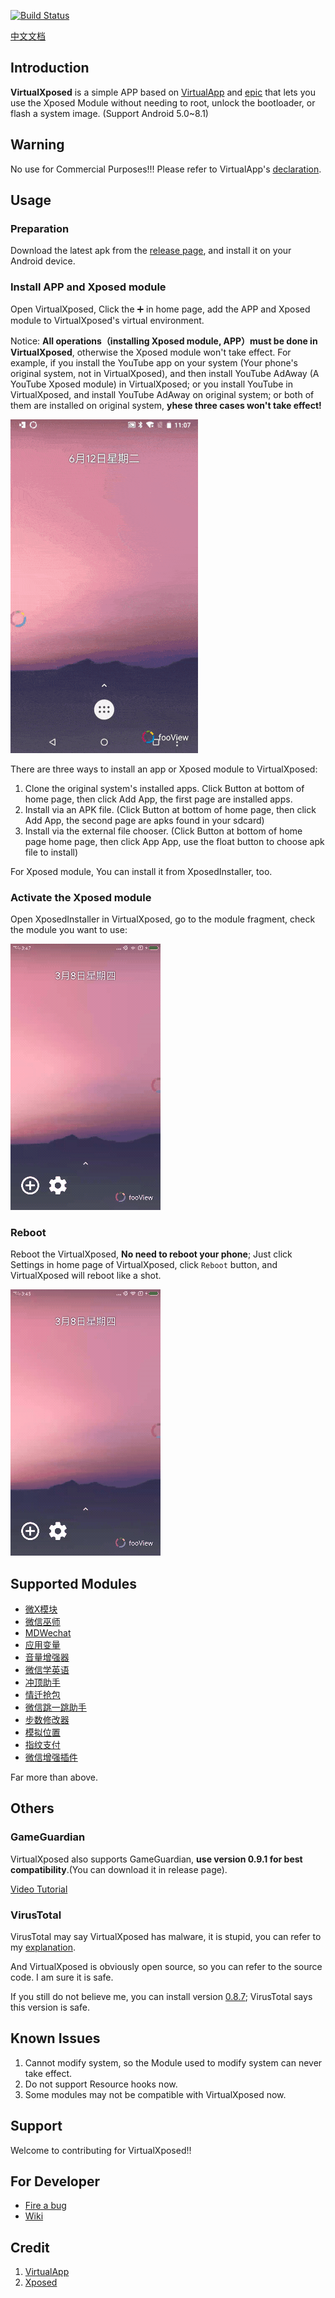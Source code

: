 [![Build Status](https://travis-ci.org/android-hacker/VirtualXposed.svg?branch=exposed)](https://travis-ci.org/android-hacker/VirtualXposed)

[中文文档](CHINESE.md "中文")

Introduction
------------
**VirtualXposed** is a simple APP based on [VirtualApp](https://github.com/asLody/VirtualApp) and [epic](https://github.com/tiann/epic) that lets you use the Xposed Module without needing to root, unlock the bootloader, or flash a system image. (Support Android 5.0~8.1)

Warning
-----------

No use for Commercial Purposes!!!  Please refer to VirtualApp's [declaration](https://github.com/asLody/VirtualApp).

Usage
-------

### Preparation

Download the latest apk from the [release page](https://github.com/android-hacker/VirtualXposed/releases), and install it on your Android device.

### Install APP and Xposed module

Open VirtualXposed, Click the ➕ in home page, add the APP and Xposed module to VirtualXposed's virtual environment.

Notice: **All operations（installing Xposed module, APP）must be done in VirtualXposed**, otherwise the Xposed module won't take effect. For example, if you install the YouTube app on your system (Your phone's original system, not in VirtualXposed), and then install YouTube AdAway (A YouTube Xposed module) in VirtualXposed; or you install YouTube in VirtualXposed, and install YouTube AdAway on original system; or both of them are installed on original system, **yhese three cases won't take effect!**

![How to install](https://raw.githubusercontent.com/tiann/arts/master/vxp_install.gif)

There are three ways to install an app or Xposed module to VirtualXposed:

1. Clone the original system's installed apps. Click Button at bottom of home page, then click Add App, the first page are installed apps.
2. Install via an APK file. (Click Button at bottom of home page, then click Add App, the second page are apks found in your sdcard)
3. Install via the external file chooser. (Click Button at bottom of home page home page, then click App App, use the float button to choose apk file to install)

For Xposed module, You can install it from XposedInstaller, too.

### Activate the Xposed module

Open XposedInstaller in VirtualXposed, go to the module fragment, check the module you want to use:

![How to activate module](https://raw.githubusercontent.com/tiann/arts/master/vxp_active.gif)

### Reboot

Reboot the VirtualXposed, **No need to reboot your phone**; Just click Settings in home page of VirtualXposed, click `Reboot` button, and VirtualXposed will reboot like a shot. 

![How to reboot](https://raw.githubusercontent.com/tiann/arts/master/vxp_reboot.gif)

Supported Modules
--------------------

- [微X模块][wx]
- [微信巫师][wxws]
- [MDWechat][mdwechat]
- [应用变量][yybl]
- [音量增强器][ylzqq]
- [微信学英语][wxxyy]
- [冲顶助手][cdzs]
- [情迁抢包][qqqb]
- [微信跳一跳助手][ttzs]
- [步数修改器][bsxg]
- [模拟位置][mnwz]
- [指纹支付][zwzf]
- [微信增强插件][wxzqcj]

Far more than above.

Others
-------

### GameGuardian

VirtualXposed also supports GameGuardian, **use version 0.9.1 for best compatibility**.(You can download it in release page).

[Video Tutorial](https://gameguardian.net/forum/gallery/image/437-no-root-via-virtualxposed-without-error-105-gameguardian/)

### VirusTotal

VirusTotal may say VirtualXposed has malware, it is stupid, you can refer to my [explanation](https://github.com/android-hacker/VirtualXposed/issues/10).

And VirtualXposed is obviously open source, so you can refer to the source code. I am sure it is safe.

If you still do not believe me, you can install version [0.8.7](https://github.com/android-hacker/VirtualXposed/releases/tag/0.8.7); VirusTotal says this version is safe.


Known Issues
-------------

1. Cannot modify system, so the Module used to modify system can never take effect.
2. Do not support Resource hooks now.
3. Some modules may not be compatible with VirtualXposed now.

Support
-----------

Welcome to contributing for VirtualXposed!!

For Developer
--------------

- [Fire a bug](https://github.com/android-hacker/exposed/issues)
- [Wiki](https://github.com/android-hacker/VirtualXposed/wiki)

Credit
-------

1. [VirtualApp](https://github.com/asLody/VirtualApp)
2. [Xposed](https://github.com/rovo89/Xposed)

[wx]: https://pan.baidu.com/s/1hrOzCnq#list/path=%2Freleases%2Fapk&parentPath=%2Freleases
[wxws]: https://github.com/Gh0u1L5/WechatMagician/releases
[yybl]: https://www.coolapk.com/apk/com.sollyu.xposed.hook.model
[ylzqq]: https://github.com/bin456789/Unblock163MusicClient-Xposed/releases
[wxxyy]: https://www.coolapk.com/apk/com.hiwechart.translate
[cdzs]: https://www.coolapk.com/apk/com.gy.xposed.cddh
[qqqb]: http://repo.xposed.info/module/cn.qssq666.redpacket
[ttzs]: http://repo.xposed.info/module/com.emily.mmjumphelper
[mnwz]: https://www.coolapk.com/apk/com.rong.xposed.fakelocation
[zwzf]: https://github.com/android-hacker/Xposed-Fingerprint-pay/releases
[bsxg]: https://www.coolapk.com/apk/com.specher.sm
[mdwechat]: https://github.com/Blankeer/MDWechat
[wxzqcj]:https://github.com/firesunCN/WechatEnhancement
